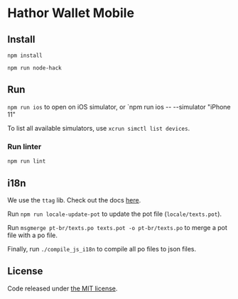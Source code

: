 # Hathor Wallet Mobile

## Install

`npm install`

`npm run node-hack`

## Run

`npm run ios` to open on iOS simulator, or `npm run ios -- --simulator "iPhone 11"

To list all available simulators, use `xcrun simctl list devices`.

### Run linter

`npm run lint`

## i18n

We use the `ttag` lib. Check out the docs [here](https://ttag.js.org/docs/quickstart.html).

Run `npm run locale-update-pot` to update the pot file (`locale/texts.pot`).

Run `msgmerge pt-br/texts.po texts.pot -o pt-br/texts.po` to merge a pot file with a po file.

Finally, run `./compile_js_i18n` to compile all po files to json files.

## License

Code released under [the MIT license](https://github.com/HathorNetwork/hathor-wallet-mobile/blob/master/LICENSE).
